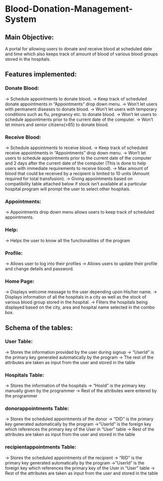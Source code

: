 # Blood-Donation-Management-System

## Main Objective:
A portal for allowing users to donate and receive blood at scheduled date and time which also keeps track of amount of blood of various blood groups stored in the hospitals.
## Features implemented:
### Donate Blood:
-> Schedule appointments to donate blood.
-> Keep track of scheduled donate appointments in “Appointments” drop down menu.
-> Won’t let users with permanent diseases to donate blood.
-> Won’t let users with temporary conditions such as flu, pregnancy etc. to donate blood.
-> Won’t let users to schedule appointments prior to the current date of the computer.
-> Won’t let minors and senior citizens(>65) to donate blood.
### Receive Blood:
-> Schedule appointments to receive blood.
-> Keep track of scheduled receive appointments in “Appointments” drop down menu.
-> Won’t let users to schedule appointments prior to the current date of the computer and 2 days after the current date of the computer (This is done to help users with immediate requirements to receive blood).
-> Max amount of blood that could be received by a recipient is limited to 10 units (Amount required for total transfusion).
-> Giving appointments based on compatibility table attached below if stock isn’t available at a particular hospital program will prompt the user to select other hospitals.
### Appointments:
-> Appointments drop down menu allows users to keep track of scheduled appointments.
### Help:
-> Helps the user to know all the functionalities of the program
### Profile:
-> Allows user to log into their profiles
-> Allows users to update their profile and change details and password.
### Home Page:
-> Displays welcome message to the user depending upon His/her name.
-> Displays information of all the hospitals in a city as well as the stock of various blood group stored in the hospital.
-> Filters the hospitals being displayed based on the city, area and hospital name selected in the combo box.
## Schema of the tables:
### User Table:
-> Stores the information provided by the user during signup
-> “UserId” is the primary key generated automatically by the program
-> The rest of the attributes are taken as input from the user and stored in the table
### Hospitals Table:
-> Stores the information of the hospitals
-> “HosId” is the primary key manually given by the programmer
-> Rest of the attributes were entered by the programmer
### donorappointments Table:
-> Stores the scheduled appointments of the donor
-> “DID” is the primary key generated automatically by the program
->”UserId” is the foreign key which references the primary key of the User in “User” table
-> Rest of the attributes are taken as input from the user and stored in the table
###  recipientappointments Table:
-> Stores the scheduled appointments of the recipient
-> “RID” is the primary key generated automatically by the program
->”UserId” is the foreign key which references the primary key of the User in “User” table
-> Rest of the attributes are taken as input from the user and stored in the table
